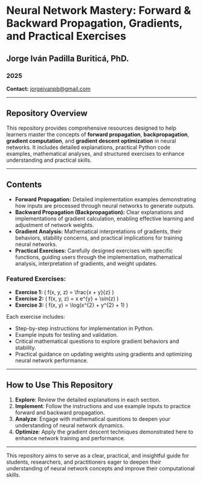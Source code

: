 # Neural Network Mastery: Forward & Backward Propagation, Gradients, and Practical Exercises

## Jorge Iván Padilla Buriticá, PhD.
### 2025
**Contact:** [jorgeivanpb@gmail.com](mailto:jorgeivanpb@gmail.com)

---

## Repository Overview
This repository provides comprehensive resources designed to help learners master the concepts of **forward propagation**, **backpropagation**, **gradient computation**, and **gradient descent optimization** in neural networks. It includes detailed explanations, practical Python code examples, mathematical analyses, and structured exercises to enhance understanding and practical skills.

---

## Contents
- **Forward Propagation:** Detailed implementation examples demonstrating how inputs are processed through neural networks to generate outputs.
- **Backward Propagation (Backpropagation):** Clear explanations and implementations of gradient calculation, enabling effective learning and adjustment of network weights.
- **Gradient Analysis:** Mathematical interpretations of gradients, their behaviors, stability concerns, and practical implications for training neural networks.
- **Practical Exercises:** Carefully designed exercises with specific functions, guiding users through the implementation, mathematical analysis, interpretation of gradients, and weight updates.

### Featured Exercises:
- **Exercise 1:** \( f(x, y, z) = \frac{x + y}{z} \)
- **Exercise 2:** \( f(x, y, z) = x e^{y} + \sin(z) \)
- **Exercise 3:** \( f(x, y) = \log(x^{2} + y^{2} + 1) \)

Each exercise includes:
- Step-by-step instructions for implementation in Python.
- Example inputs for testing and validation.
- Critical mathematical questions to explore gradient behaviors and stability.
- Practical guidance on updating weights using gradients and optimizing neural network performance.

---

## How to Use This Repository
1. **Explore**: Review the detailed explanations in each section.
2. **Implement**: Follow the instructions and use example inputs to practice forward and backward propagation.
3. **Analyze**: Engage with mathematical questions to deepen your understanding of neural network dynamics.
4. **Optimize**: Apply the gradient descent techniques demonstrated here to enhance network training and performance.

---

This repository aims to serve as a clear, practical, and insightful guide for students, researchers, and practitioners eager to deepen their understanding of neural network concepts and improve their computational skills.

